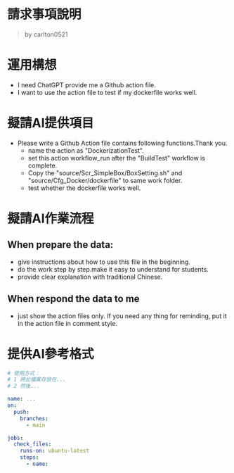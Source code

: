 請求事項說明
========
> by carlton0521

# 運用構想

- I need ChatGPT provide me a Github action file. 
- I want to use the action file to test if my dockerfile works well. 

# 擬請AI提供項目

- Please write a Github Action file contains following functions.Thank you.
  * name the action as "DockerizationTest".
  * set this action workflow_run after the "BuildTest" workflow is complete.
  * Copy the "source/Scr_SimpleBox/BoxSetting.sh" and "source/Cfg_Docker/dockerfile" to same work folder.
  * test whether the dockerfile works well.

# 擬請AI作業流程

## When prepare the data:
- give instructions about how to use this file in the beginning.
- do the work step by step.make it easy to understand for students.
- provide clear explanation with traditional Chinese.

## When respond the data to me
- just show the action files only. If you need any thing for reminding, put it in the action file in comment style.

# 提供AI參考格式

```yaml
# 使用方式：
# 1 將此檔案存放在...
# 2 然後...

name: ...
on:
  push:
    branches:
      - main

jobs:
  check_files:
    runs-on: ubuntu-latest
    steps:
      - name: 
```